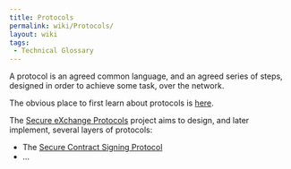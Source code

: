 ```yaml
---
title: Protocols
permalink: wiki/Protocols/
layout: wiki
tags:
 - Technical Glossary
---
```


A protocol is an agreed common language, and an agreed series of steps,
designed in order to achieve some task, over the network.

The obvious place to first learn about protocols is
[here](http://en.wikipedia.org/wiki/CommunicationsProtocol).

The [Secure eXchange Protocols](/SXP/wiki/ "wikilink") project aims to
design, and later implement, several layers of protocols:

-   The [Secure Contract Signing
    Protocol](/SXP/wiki/SecureContractSigningProtocol "wikilink")
-   ...

